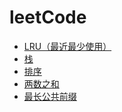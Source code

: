 <!--
 * @Date: 2022-03-28 11:13:33
 * @LastEditors: 赵聪
 * @LastEditTime: 2022-03-31 17:21:23
 * @FilePath: /leetCode/README.md
-->
# leetCode
- [LRU（最近最少使用）](./LRU/README.md)
- [栈](./栈/README.md)
- [排序](./排序/README.md)
- [两数之和](./两数之和/README.md)
- [最长公共前缀](./最长公共前缀/README.md)